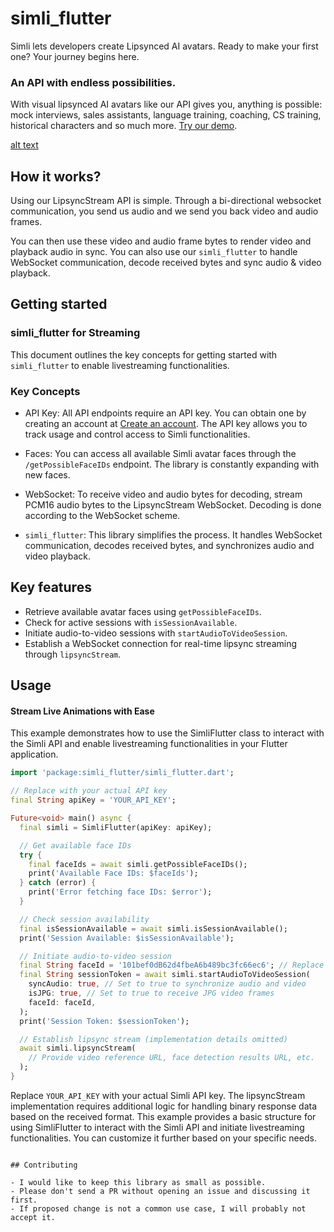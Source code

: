 # simli_flutter

Simli lets developers create Lipsynced AI avatars. Ready to make your first one? Your journey begins here.


### An API with endless possibilities.
With visual lipsynced AI avatars like our API gives you, anything is possible: mock interviews, sales assistants, language training, coaching, CS training, historical characters and so much more. [Try our demo](https://www.simli.com/demo).

[alt text](Background_avatars.gif)


## How it works?
Using our LipsyncStream API is simple. Through a bi-directional websocket communication, you send us audio and we send you back video and audio frames.

You can then use these video and audio frame bytes to render video and playback audio in sync. You can also use our ```simli_flutter``` to handle WebSocket communication, decode received bytes and sync audio & video playback.

## Getting started

### simli_flutter for Streaming
This document outlines the key concepts for getting started with ```simli_flutter``` to enable livestreaming functionalities.

### Key Concepts
- API Key: All API endpoints require an API key. You can obtain one by creating an account at [Create an account](https://simli.com/sign-up-in). The API key allows you to track usage and control access to Simli functionalities.

- Faces: You can access all available Simli avatar faces through the ```/getPossibleFaceIDs``` endpoint. The library is constantly expanding with new faces.

- WebSocket: To receive video and audio bytes for decoding, stream PCM16 audio bytes to the LipsyncStream WebSocket. Decoding is done according to the WebSocket scheme.

- ```simli_flutter```: This library simplifies the process. It handles WebSocket communication, decodes received bytes, and synchronizes audio and video playback.

## Key features
- Retrieve available avatar faces using ```getPossibleFaceIDs```.
- Check for active sessions with ```isSessionAvailable```.
- Initiate audio-to-video sessions with ```startAudioToVideoSession```.
- Establish a WebSocket connection for real-time lipsync streaming through ```lipsyncStream```.

## Usage

#### Stream Live Animations with Ease
This example demonstrates how to use the SimliFlutter class to interact with the Simli API and enable livestreaming functionalities in your Flutter application.

```dart
import 'package:simli_flutter/simli_flutter.dart';

// Replace with your actual API key
final String apiKey = 'YOUR_API_KEY';

Future<void> main() async {
  final simli = SimliFlutter(apiKey: apiKey);

  // Get available face IDs
  try {
    final faceIds = await simli.getPossibleFaceIDs();
    print('Available Face IDs: $faceIds');
  } catch (error) {
    print('Error fetching face IDs: $error');
  }

  // Check session availability
  final isSessionAvailable = await simli.isSessionAvailable();
  print('Session Available: $isSessionAvailable');

  // Initiate audio-to-video session
  final String faceId = '101bef0dB62d4fbeA6b489bc3fc66ec6'; // Replace with desired face ID
  final String sessionToken = await simli.startAudioToVideoSession(
    syncAudio: true, // Set to true to synchronize audio and video
    isJPG: true, // Set to true to receive JPG video frames
    faceId: faceId,
  );
  print('Session Token: $sessionToken');

  // Establish lipsync stream (implementation details omitted)
  await simli.lipsyncStream(
    // Provide video reference URL, face detection results URL, etc.
  );
}
```

Replace ```YOUR_API_KEY``` with your actual Simli API key.
The lipsyncStream implementation requires additional logic for handling binary response data based on the received format.
This example provides a basic structure for using SimliFlutter to interact with the Simli API and initiate livestreaming functionalities. You can customize it further based on your specific needs.
```

## Contributing

- I would like to keep this library as small as possible.
- Please don't send a PR without opening an issue and discussing it first.
- If proposed change is not a common use case, I will probably not accept it.
